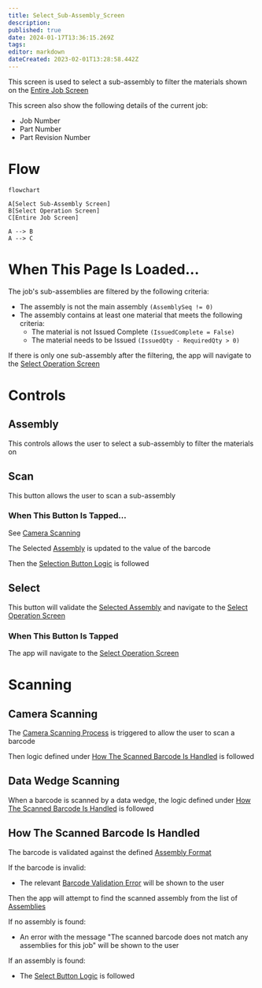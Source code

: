 ```yaml
---
title: Select_Sub-Assembly_Screen
description: 
published: true
date: 2024-01-17T13:36:15.269Z
tags: 
editor: markdown
dateCreated: 2023-02-01T13:28:58.442Z
---
```


This screen is used to select a sub-assembly to filter the materials shown on the [Entire Job Screen](./Entire_Job_Screen.md)

This screen also show the following details of the current job:
- Job Number
- Part Number
- Part Revision Number


# Flow
```mermaid
flowchart

A[Select Sub-Assembly Screen]
B[Select Operation Screen]
C[Entire Job Screen]

A --> B
A --> C
```


# When This Page Is Loaded...
The job's sub-assemblies are filtered by the following criteria:
- The assembly is not the main assembly `(AssemblySeq != 0)`
- The assembly contains at least one material that meets the following criteria:
	- The material is not Issued Complete `(IssuedComplete = False)`
	- The material needs to be Issued `(IssuedQty - RequiredQty > 0)`

If there is only one sub-assembly after the filtering, the app will navigate to the [Select Operation Screen](./Select_Operation_Screen.md)

# Controls
## Assembly
This controls allows the user to select a sub-assembly to filter the materials on


## Scan
This button allows the user to scan a sub-assembly

### When This Button Is Tapped...
See [Camera Scanning](#camera-scanning)

The Selected [Assembly](#assembly) is updated to the value of the barcode

Then the [Selection Button Logic](#when-this-button-is-tapped-1) is followed


## Select
This button will validate the [Selected Assembly](#assembly) and navigate to the [Select Operation Screen](./Select_Operation_Screen.md)

### When This Button Is Tapped
The app will navigate to the [Select Operation Screen](./Select_Operation_Screen.md)


# Scanning
## Camera Scanning
The [Camera Scanning Process](../../../Scanning.md#camera-scanning) is triggered to allow the user to scan a barcode

Then logic defined under [How The Scanned Barcode Is Handled](#how-the-scanned-barcode-is-handled) is followed


## Data Wedge Scanning
When a barcode is scanned by a data wedge, the logic defined under [How The Scanned Barcode Is Handled](#how-the-scanned-barcode-is-handled) is followed


## How The Scanned Barcode Is Handled
The barcode is validated against the defined [Assembly Format](../../../Scanning.md#assembly-format)

If the barcode is invalid:
- The relevant [Barcode Validation Error](../../../Scanning.md#barcode-validation-errors) will be shown to the user

Then the app will attempt to find the scanned assembly from the list of [Assemblies](#assembly)

If no assembly is found:
- An error with the message "The scanned barcode does not match any assemblies for this job" will be shown to the user

If an assembly is found:
* The [Select Button Logic](#when-this-button-is-tapped-1) is followed